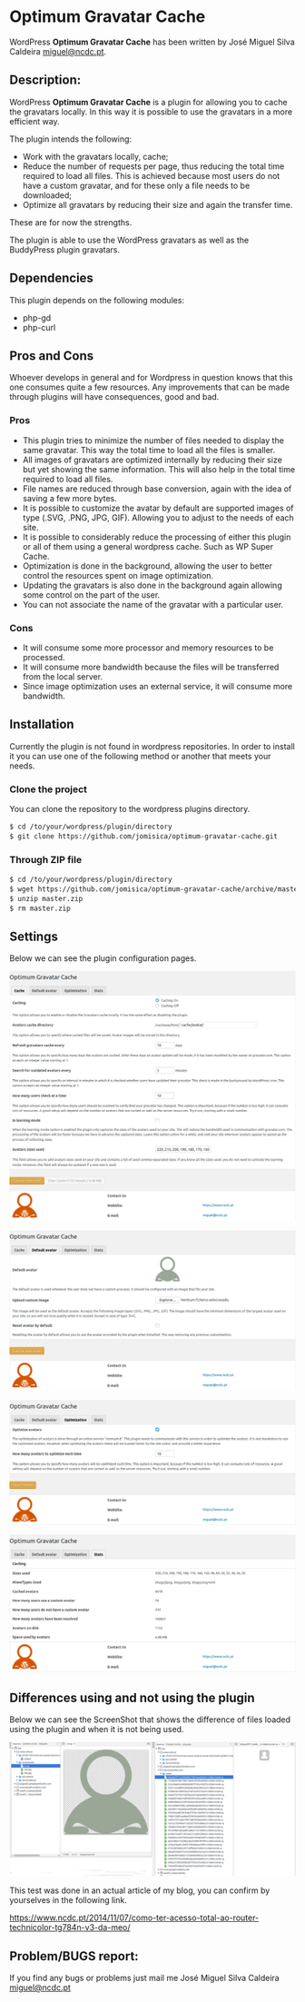 # Optimum Gravatar Cache
WordPress **Optimum Gravatar Cache** has been written by José Miguel Silva Caldeira <miguel@ncdc.pt>.

## Description:
WordPress **Optimum Gravatar Cache** is a plugin for allowing you to cache the gravatars locally. In this way it is possible to use the gravatars in a more efficient way.

The plugin intends the following:
* Work with the gravatars locally, cache;
* Reduce the number of requests per page, thus reducing the total time required to load all files. This is achieved because most users do not have a custom gravatar, and for these only a file needs to be downloaded;
* Optimize all gravatars by reducing their size and again the transfer time.

These are for now the strengths.

The plugin is able to use the WordPress gravatars as well as the BuddyPress plugin gravatars.

## Dependencies
This plugin depends on the following modules:
* php-gd
* php-curl

## Pros and Cons
Whoever develops in general and for Wordpress in question knows that this one consumes quite a few resources.
Any improvements that can be made through plugins will have consequences, good and bad.

### Pros
* This plugin tries to minimize the number of files needed to display the same gravatar. This way the total time to load all the files is smaller.
* All images of gravatars are optimized internally by reducing their size but yet showing the same information. This will also help in the total time required to load all files.
* File names are reduced through base conversion, again with the idea of ​​saving a few more bytes.
* It is possible to customize the avatar by default are supported images of type (.SVG, .PNG, JPG, GIF). Allowing you to adjust to the needs of each site.
* It is possible to considerably reduce the processing of either this plugin or all of them using a general wordpress cache. Such as WP Super Cache.
* Optimization is done in the background, allowing the user to better control the resources spent on image optimization.
* Updating the gravatars is also done in the background again allowing some control on the part of the user.
* You can not associate the name of the gravatar with a particular user.

### Cons
* It will consume some more processor and memory resources to be processed.
* It will consume more bandwidth because the files will be transferred from the local server.
* Since image optimization uses an external service, it will consume more bandwidth.

## Installation
Currently the plugin is not found in wordpress repositories.
In order to install it you can use one of the following method or another that meets your needs.

### Clone the project
You can clone the repository to the wordpress plugins directory.

```Bash
$ cd /to/your/wordpress/plugin/directory
$ git clone https://github.com/jomisica/optimum-gravatar-cache.git
```

### Through ZIP file

```Bash
$ cd /to/your/wordpress/plugin/directory
$ wget https://github.com/jomisica/optimum-gravatar-cache/archive/master.zip
$ unzip master.zip
$ rm master.zip
```

## Settings
Below we can see the plugin configuration pages.

![Settings ScreenShot](media/screenshot-1.png?raw=true "Settings ScreenShot")

![Settings ScreenShot](media/screenshot-2.png?raw=true "Settings ScreenShot")

![Settings ScreenShot](media/screenshot-3.png?raw=true "Settings ScreenShot")

![Settings ScreenShot](media/screenshot-4.png?raw=true "Settings ScreenShot")

## Differences using and not using the plugin
Below we can see the ScreenShot that shows the difference of files loaded using the plugin and when it is not being used.

![Differences using and not using the plugin](media/screenshot-5.png?raw=true "Differences using and not using the plugin")

This test was done in an actual article of my blog, you can confirm by yourselves in the following link.

https://www.ncdc.pt/2014/11/07/como-ter-acesso-total-ao-router-technicolor-tg784n-v3-da-meo/

## Problem/BUGS report:
If you find any bugs or problems just mail me José Miguel Silva Caldeira <miguel@ncdc.pt>
